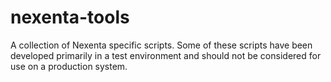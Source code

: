 nexenta-tools
=============

A collection of Nexenta specific scripts. Some of these scripts have been developed primarily in a test environment and should not be considered for use on a production system.
